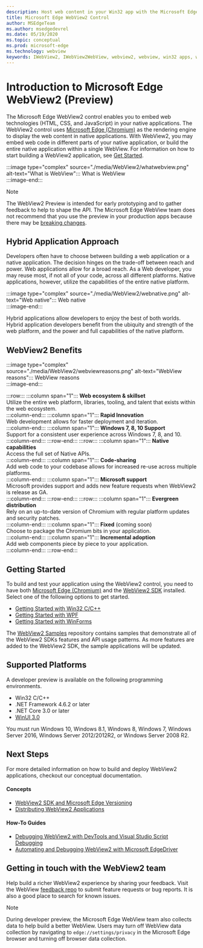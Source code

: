 ```yaml
---
description: Host web content in your Win32 app with the Microsoft Edge WebView 2 control
title: Microsoft Edge WebView2 Control
author: MSEdgeTeam
ms.author: msedgedevrel
ms.date: 05/19/2020
ms.topic: conceptual
ms.prod: microsoft-edge
ms.technology: webview
keywords: IWebView2, IWebView2WebView, webview2, webview, win32 apps, win32, edge, ICoreWebView2, CoreWebView2, ICoreWebView2Host, browser control, edge html, Windows Forms, WinForms, WPF, .NET
---
```


# Introduction to Microsoft Edge WebView2 (Preview)  

The Microsoft Edge WebView2 control enables you to embed web technologies \(HTML, CSS, and JavaScript\) in your native applications.  The WebView2 control uses [Microsoft Edge (Chromium)](https://www.microsoftedgeinsider.com) as the rendering engine to display the web content in native applications.  With WebView2, you may embed web code in different parts of your native application, or build the entire native application within a single WebView.  For information on how to start building a WebView2 application, see [Get Started](./index.md#getting-started).  

:::image type="complex" source="./media/WebView2/whatwebview.png" alt-text="What is WebView":::
   What is WebView  
:::image-end:::  

> [!NOTE]
> The WebView2 Preview is intended for early prototyping and to gather feedback to help to shape the API.  The Microsoft Edge WebView team does not recommend that you use the preview in your production apps because there may be [breaking changes](./releasenotes.md).  

## Hybrid Application Approach  

Developers often have to choose between building a web application or a native application.  The decision hinges on the trade-off between reach and power.  Web applications allow for a broad reach.  As a Web developer, you may reuse most, if not all of your code, across all different platforms.  Native applications, however, utilize the capabilities of the entire native platform.  

:::image type="complex" source="./media/WebView2/webnative.png" alt-text="Web native":::
   Web native  
:::image-end:::  

Hybrid applications allow developers to enjoy the best of both worlds.  Hybrid application developers benefit from the ubiquity and strength of the web platform, and the power and full capabilities of the native platform.  

## WebView2 Benefits   

:::image type="complex" source="./media/WebView2/webviewreasons.png" alt-text="WebView reasons":::
   WebView reasons  
:::image-end:::  

:::row:::
   :::column span="1":::
      **Web ecosystem \& skillset**  
      Utilize the entire web platform, libraries, tooling, and talent that exists within the web ecosystem.  
   :::column-end:::
   :::column span="1":::
      **Rapid Innovation**  
      Web development allows for faster deployment and iteration.  
   :::column-end:::
   :::column span="1":::
      **Windows 7, 8, 10 Support**  
      Support for a consistent user experience across Windows 7, 8, and 10.  
   :::column-end:::
:::row-end:::
:::row:::
   :::column span="1":::
      **Native capabilities**  
      Access the full set of Native APIs.  
   :::column-end:::
   :::column span="1":::
      **Code-sharing**  
      Add web code to your codebase allows for increased re-use across multiple platforms.  
   :::column-end:::
   :::column span="1":::
      **Microsoft support**  
      Microsoft provides support and adds new feature requests when WebView2 is release as GA.  
   :::column-end:::
:::row-end:::
:::row:::
   :::column span="1":::
      **Evergreen distribution**  
      Rely on an up-to-date version of Chromium with regular platform updates and security patches.  
   :::column-end:::
   :::column span="1":::
      **Fixed** \(coming soon\)  
      Choose to package the Chromium bits in your application.  
   :::column-end:::
   :::column span="1":::
      **Incremental adoption**  
      Add web components piece by piece to your application.  
   :::column-end:::
:::row-end:::  

## Getting Started  

To build and test your application using the WebView2 control, you need to have both [Microsoft Edge (Chromium)](https://www.microsoftedgeinsider.com/download) and the [WebView2 SDK](https://aka.ms/webviewnuget) installed.  Select one of the following options to get started.  

*   [Getting Started with Win32 C/C++](./gettingstarted/win32.md)  
*   [Getting Started with WPF](./gettingstarted/wpf.md)  
*   [Getting Started with WinForms](./gettingstarted/winforms.md)  

The [WebView2 Samples](https://github.com/MicrosoftEdge/WebView2Samples) repository contains samples that demonstrate all of the WebView2 SDKs features and API usage patterns. As more features are added to the WebView2 SDK, the sample applications will be updated.   

## Supported Platforms  

A developer preview is available on the following programming environments.  

*   Win32 C/C++  
*   .NET Framework 4.6.2 or later  
*   .NET Core 3.0 or later  
*   [WinUI 3.0](/uwp/toolkits/winui3/)  

You must run Windows 10, Windows 8.1, Windows 8, Windows 7, Windows Server 2016, Windows Server 2012/2012R2, or Windows Server 2008 R2.   

## Next Steps  

For more detailed information on how to build and deploy WebView2 applications, checkout our conceptual documentation<!-- and how-to guides-->.  

#### Concepts  

*   [WebView2 SDK and Microsoft Edge Versioning](./concepts/versioning.md)
*   [Distributing WebView2 Applications](./concepts/distribution.md)  
 
#### How-To Guides  

*   [Debugging WebView2 with DevTools and Visual Studio Script Debugging](./howto/debug.md)  
*   [Automating and Debugging WebView2 with Microsoft EdgeDriver](./howto/webdriver.md)  

<!--todo: add how-tos when available  -->  

## Getting in touch with the WebView2 team  

Help build a richer WebView2 experience by sharing your feedback.  Visit the WebView [feedback repo](https://aka.ms/webviewfeedback) to submit feature requests or bug reports.  It is also a good place to search for known issues.  

> [!NOTE]
> During developer preview, the Microsoft Edge WebView team also collects data to help build a better WebView.  Users may turn off WebView data collection by navigating to `edge://settings/privacy` in the Microsoft Edge browser and turning off browser data collection.  
